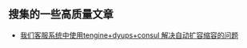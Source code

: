 ## 搜集的一些高质量文章

- [我们客服系统中使用tengine+dyups+consul 解决自动扩容缩容的问题](http://www.jianshu.com/p/59d7173c78a9)
